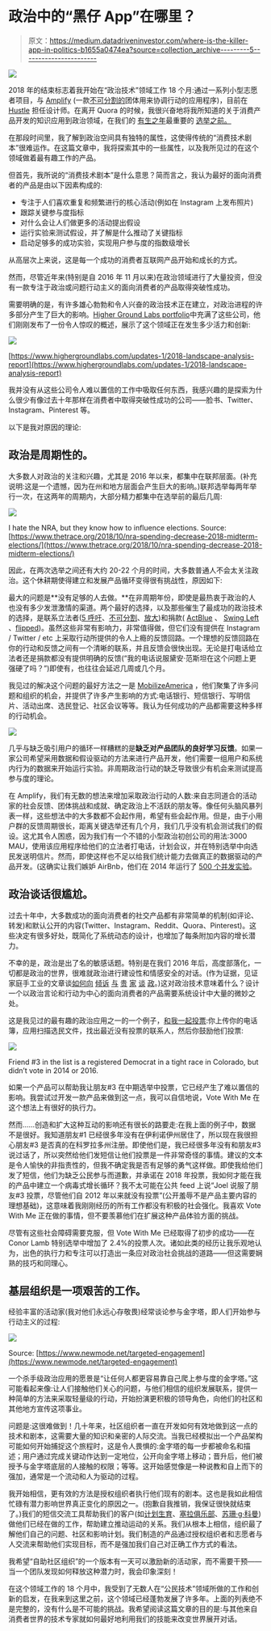 # 政治中的“黑仔 App”在哪里？

> 原文：<https://medium.datadriveninvestor.com/where-is-the-killer-app-in-politics-b1655a0474ea?source=collection_archive---------5----------------------->

[![](img/51043015611ec8457f2dc8e3a542b3f8.png)](http://www.track.datadriveninvestor.com/1B9E)

2018 年的结束标志着我开始在“政治技术”领域工作 18 个月:通过一系列小型志愿者项目，与 [Amplify](https://getamplify.org/) (一款[不可分割的](https://indivisible.org/)团体用来协调行动的应用程序)，目前在 [Hustle](http://hustle.com/) 担任设计师。在离开 Quora 的时候，我很兴奋地将我所知道的关于消费产品开发的知识应用到政治领域，在我们的 [有生之年](https://twitter.com/reason/status/1059466376270639105)最重要的 [选举](https://twitter.com/HarleyRouda/status/1059161371575693312)[之前。](https://twitter.com/washingtonpost/status/1059479006473580544)

在那段时间里，我了解到政治空间具有独特的属性，这使得传统的“消费技术剧本”很难运作。在这篇文章中，我将探索其中的一些属性，以及我所见过的在这个领域做着最有趣工作的产品。

但首先，我所说的“消费技术剧本”是什么意思？简而言之，我认为最好的面向消费者的产品是由以下因素构成的:

*   专注于人们喜欢重复和频繁进行的核心活动(例如在 Instagram 上发布照片)
*   跟踪关键参与度指标
*   对什么会让人们做更多的活动提出假设
*   运行实验来测试假设，并了解是什么推动了关键指标
*   启动足够多的成功实验，实现用户参与度的指数级增长

从高层次上来说，这是每一个成功的消费者互联网产品开始和成长的方式。

然而，尽管近年来(特别是自 2016 年 11 月以来)在政治领域进行了大量投资，但没有一款专注于政治或问题行动主义的面向消费者的产品取得突破性成功。

需要明确的是，有许多雄心勃勃和令人兴奋的政治技术正在建立，对政治进程的许多部分产生了巨大的影响。[Higher Ground Labs portfolio](https://www.highergroundlabs.com/portfolio/)中充满了这些公司，他们刚刚发布了一份令人惊叹的概述，展示了这个领域正在发生多少活力和创新:

![](img/c83e74d68f068c2b6b008198de9f35fc.png)

[https://www.highergroundlabs.com/updates-1/2018-landscape-analysis-report](https://www.highergroundlabs.com/updates-1/2018-landscape-analysis-report)

我并没有从这些公司令人难以置信的工作中吸取任何东西，我感兴趣的是探索为什么很少有像过去十年那样在消费者中取得突破性成功的公司——脸书、Twitter、Instagram、Pinterest 等。

以下是我对原因的理论:

## 政治是周期性的。

大多数人对政治的关注和兴趣，尤其是 2016 年以来，都集中在联邦层面。(补充说明:这是一个遗憾，因为在州和地方层面会产生巨大的影响。)联邦选举每两年举行一次，在这两年的周期内，大部分精力都集中在选举前的最后几周:

![](img/ae7567ce2d9a88fded2d20b16d0bc901.png)

I hate the NRA, but they know how to influence elections. Source: [https://www.thetrace.org/2018/10/nra-spending-decrease-2018-midterm-elections/](https://www.thetrace.org/2018/10/nra-spending-decrease-2018-midterm-elections/)

因此，在两次选举之间还有大约 20-22 个月的时间，大多数普通人不会太关注政治。这个休耕期使得建立和发展产品循环变得很有挑战性，原因如下:

最大的问题是**没有足够的人去做。**在非周期年份，即使是最热衷于政治的人也没有多少发泄激情的渠道。两个最好的选择，以及那些催生了最成功的政治技术的选择，是联系立法者([5 呼吁](https://5calls.org/)、[不可分割](https://indivisible.org/campaigns)、[放大](https://getamplify.org/))和捐款( [ActBlue](https://fivethirtyeight.com/features/how-actblue-is-trying-to-turn-small-donations-into-a-blue-wave/) 、 [Swing Left](https://swingleft.org/) 、[flipped](https://flippable.org/))。虽然这些非常有影响力，非常值得做，但它们没有提供在 Instagram / Twitter / etc 上采取行动所提供的令人上瘾的反馈回路。一个理想的反馈回路在你的行动和反馈之间有一个清晰的联系，并且反馈会很快出现。无论是打电话给立法者还是捐款都没有提供明确的反馈(“我的电话说服黛安·范斯坦在这个问题上更强硬了吗？”)即使有，也往往会延迟几周或几个月。

我见过的解决这个问题的最好方法之一是 [MobilizeAmerica](https://www.mobilizeamerica.io/) ，他们聚集了许多问题和组织的机会，并提供了许多产生影响的方式:电话银行、短信银行、写明信片、活动出席、选民登记、社区会议等等。我认为任何成功的产品都需要这种多样的行动机会。

![](img/0982d97f272152f56cda3f0481a15d4a.png)

几乎与缺乏吸引用户的循环一样糟糕的是**缺乏对产品团队的良好学习反馈**。如果一家公司希望采用数据和假设驱动的方法来进行产品开发，他们需要一组用户和系统内行为的数据来开始运行实验。非周期政治行动的缺乏导致很少有机会来测试提高参与度的理论。

在 Amplify，我们有无数的想法来增加采取政治行动的人数:来自志同道合的活动家的社会反馈、团体挑战和成就、确定政治上不活跃的朋友等。像任何头脑风暴列表一样，这些想法中的大多数都不会起作用，希望有些会起作用。但是，由于小用户群的反馈周期很长，距离关键选举还有几个月，我们几乎没有机会测试我们的假设。这尤其令人困惑，因为我们有一个不错的小型政治初创公司的用法:3000 MAU，使用该应用程序给他们的立法者打电话，计划会议，并在特别选举中向选民发送明信片。然而，即使这样也不足以给我们统计能力去做真正的数据驱动的产品开发。(这确实让我们嫉妒 AirBnb，他们在 2014 年运行了 [500 个并发实验](https://medium.com/airbnb-engineering/https-medium-com-jonathan-parks-scaling-erf-23fd17c91166)。

## 政治谈话很尴尬。

过去十年中，大多数成功的面向消费者的社交产品都有非常简单的机制(如评论、转发)和默认公开的内容(Twitter、Instagram、Reddit、Quora、Pinterest)。这些决定有很多好处，既简化了系统动态的设计，也增加了每条附加内容的增长潜力。

不幸的是，政治是出了名的敏感话题。特别是在我们 2016 年后，高度部落化，一切都是政治的世界，很难就政治进行建设性和情感安全的对话。(作为证据，见证家庭手工业的文章谈[如何向](https://qz.com/quartzy/1135399/thanksgiving-how-to-constructively-talk-politics-with-your-family/) [倾诉](https://www.nytimes.com/2018/10/30/smarter-living/the-edit-parents-politics.html) [与](https://www.uscatholic.org/articles/201808/talk-politics-dinner-table-31464) [贵](https://www.washingtonpost.com/) [家](https://www.harpersbazaar.com/culture/politics/a25221603/thanksgiving-dinner-conversation-how-to-talk-to-family-about-politics/) [谈](https://www.cnn.com/2016/11/22/health/thanksgiving-holiday-conversation-survival-guide-trnd/index.html) [政](https://www.bustle.com/p/how-to-talk-about-politics-with-your-relatives-over-the-holidays-without-fighting-13154694)。)这对政治技术意味着什么？设计一个以政治言论和行动为中心的面向消费者的产品需要系统设计中大量的微妙之处。

这是我见过的最有趣的政治应用之一的一个例子，[和我一起投票](https://votewithme.us/):你上传你的电话簿，应用扫描选民文件，找出最近没有投票的联系人，然后你鼓励他们投票:

![](img/645db3c870560a44d3527850ce1ec363.png)

Friend #3 in the list is a registered Democrat in a tight race in Colorado, but didn’t vote in 2014 or 2016.

如果一个产品可以帮助我让朋友#3 在中期选举中投票，它已经产生了难以置信的影响。我尝试过开发一款产品来做到这一点，我可以自信地说，Vote With Me 在这个想法上有很好的执行力。

然而……创造和扩大这种互动的影响还有很长的路要走:在我上面的例子中，数据不是很好。我知道朋友#1 已经很多年没有在伊利诺伊州居住了，所以现在我很担心朋友#3 是否真的在科罗拉多州注册。即使他们是，我已经很多年没有和朋友#3 说过话了，所以突然给他们发短信让他们投票是一件非常奇怪的事情。建议的文本是令人愉快的非指责性的，但我不确定我是否有足够的勇气这样做。即使我给他们发了短信，他们为缺乏公民参与而道歉，并承诺在 2018 年投票，我如何才能在我的产品中建立一个病毒式增长循环？我不太可能在公共 feed 上说“Joel 说服了朋友#3 投票，尽管他们自 2012 年以来就没有投票”(公开羞辱不是产品主要内容的理想基础)，这意味着我刚刚经历的所有工作都没有积极的社会强化。我喜欢 Vote With Me 正在做的事情，但不要羡慕他们在扩展这种产品体验方面的挑战。

尽管有这些社会障碍需要克服，但 Vote With Me 已经取得了初步的成功——在 Conor Lamb 特别选举中增加了 2.4%的投票人次。诸如此类的经历让我乐观地认为，出色的执行力和专注可以打造出一条应对政治社会挑战的道路——但这需要娴熟的技巧和同理心。

## 基层组织是一项艰苦的工作。

经验丰富的活动家(我对他们永远心存敬畏)经常谈论参与金字塔，即人们开始参与行动主义的过程:

![](img/5e7f7f525fb0c315aa64ac405d54fb5f.png)

Source: [https://www.newmode.net/targeted-engagement](https://www.newmode.net/targeted-engagement)

一个杀手级政治应用的愿景是“让任何人都更容易靠自己爬上参与度的金字塔。”这可能看起来像:让人们接触他们关心的问题，与他们相信的组织发展联系，提供一种简单的方法来采取轻量级的行动，开始扮演更积极的领导角色，向他们的社区和其他地方宣传这项事业。

问题是:这很难做到！几十年来，社区组织者一直在开发如何有效地做到这一点的技术和剧本，这需要大量的知识和亲密的人际交流。当我已经模拟出一个产品架构可能如何开始捕捉这个旅程时，这是令人畏惧的:金字塔的每一步都被命名和描述；用户通过完成关键动作达到一定地位，公开向金字塔上移动；晋升后，他们被授予与金字塔底层的人接触的权限；等等。这开始感觉像是一种说教和自上而下的强加，通常是一个流动和人为驱动的过程。

我开始相信，更有效的方法是授权组织者执行他们现有的剧本。这也是我如此相信忙碌有潜力影响世界真正变化的原因之一。(抱歉自我推销，我保证很快就结束了。)我们的短信交流工具帮助我们的客户(如[计划生育](https://www.hustle.com/customer-stories/planned-parenthood-federation-of-america)、[塞拉俱乐部](https://www.hustle.com/customer-stories/sierra-club)、[苏珊·g·科曼](https://www.hustle.com/customer-stories/susan-g-komen))做他们已经在做的工作，帮助建立推动运动的关系。我们从根本上相信，组织最了解他们自己的问题、社区和影响计划。我们制造的产品通过授权组织者和志愿者与人交流来帮助他们实现目标，而不是强加我们自己对正确工作方式的看法。

我希望“自助社区组织”的一个版本有一天可以激励新的活动家，而不需要干预——当一个团队发现如何释放这种潜力时，我会印象深刻！

在这个领域工作的 18 个月中，我受到了无数人在“公民技术”领域所做的工作和创新的启发，在我来到这里之前，这个领域已经蓬勃发展了许多年。上面的列表绝不是完整的，没有什么是不可能的挑战。我希望阅读这篇文章的目的是:与其他来自消费者世界的技术专家就如何最好地利用我们的技能来改变世界展开对话。